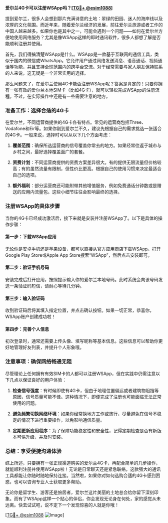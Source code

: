 **爱尔兰4G卡可以注册WSApp吗？[[TG💪+ @esim1088](https://t.me/s/esim1088)]**

提到爱尔兰，很多人会想到那片充满诗意的土地：翠绿的田园、迷人的海岸线以及浓厚的文化氛围。而近年来，随着爱尔兰经济的发展，前往爱尔兰旅游或者工作的中国人越来越多。如果你也是其中之一，可能会遇到一个问题——如何在爱尔兰方便地使用网络服务？尤其是像WSApp这样的即时通讯软件，很多人都想了解是否能顺利注册并使用。

首先，我们得搞清楚WSApp是什么。WSApp是一款基于互联网的通信工具，类似于国内的微信或WhatsApp。它允许用户通过网络发送消息、语音通话、视频通话等功能，并且支持全球范围内的跨平台交流。对于经常需要与家人朋友保持联系的人来说，这无疑是一个非常实用的选择。

那么问题来了，在爱尔兰使用4G卡能否注册WSApp呢？答案是肯定的！只要你拥有一张有效的爱尔兰本地SIM卡（比如4G卡），就可以轻松完成WSApp的注册流程。不过，在实际操作中还是有一些需要注意的地方。

### **准备工作：选择合适的4G卡**

在爱尔兰，不同运营商提供的4G卡各有特点。常见的运营商包括Three、Vodafone和Eir等。如果你刚到爱尔兰不久，建议先根据自己的需求挑选一张适合的4G卡。一般来说，选择时可以从以下几个方面考虑：

1. **覆盖范围**：确保所选运营商的信号覆盖你常去的地方。如果经常往返于城市与乡村之间，最好选择覆盖面广的套餐。
   
2. **资费计划**：不同运营商提供的资费方案差异很大。有的提供无限流量但价格较高；有的虽然流量有限制，但性价比更高。根据自己的使用习惯来决定最适合自己的选项。

3. **额外福利**：部分运营商还可能附带其他增值服务，例如免费通话分钟数或是赠送的应用内流量包。这些小细节往往会影响最终的选择。

### **注册WSApp的具体步骤**

当你的4G卡已经成功激活后，接下来就是安装并注册WSApp了。以下是具体的操作步骤：

#### **第一步：下载WSApp应用**
无论你是安卓手机还是苹果设备，都可以直接从官方应用商店下载WSApp。打开Google Play Store或Apple App Store搜索“WSApp”，然后点击安装即可。

#### **第二步：验证手机号码**
安装完成后打开应用，按照提示输入你的爱尔兰本地号码。此时系统会向该号码发送一条验证码短信，请耐心等待几分钟。

#### **第三步：输入验证码**
收到验证码后将其填入指定位置，并点击确认按钮。如果一切正常，恭喜你，WSApp账户创建成功啦！

#### **第四步：完善个人信息**
初次登录时，通常还需要上传头像、填写昵称等基本信息。这些信息可以帮助你更好地管理好友列表，并提升个人形象哦。

### **注意事项：确保网络畅通无阻**

尽管理论上任何拥有有效SIM卡的人都可以注册WSApp，但在实践中仍需注意以下几点以保证良好的用户体验：

1. **检查信号强度**：有时候即使有4G卡，但由于地理位置偏远或者建筑物阻挡等原因，信号质量可能不佳。这种情况下，即便完成了注册也可能面临无法正常使用的问题。

2. **避免频繁切换网络环境**：如果你经常换地方工作或旅行，尽量避免在信号不稳定的情况下进行重要操作，以免影响通信质量。

3. **定期更新应用程序**：为了保障功能稳定性和安全性，记得定期检查是否有新版本可供升级，并及时安装。

### **总结：享受便捷沟通体验**

综上所述，只要拥有一张正规渠道购买的爱尔兰4G卡，再配合简单的几步操作，就能顺利注册并使用WSApp啦！无论是日常聊天还是紧急联络，这款强大的通讯工具都能让你随时随地保持连接。当然啦，如果你对如何选购合适的4G卡感到困惑，也可以咨询专业人士获取更多帮助。

无论你是留学生、游客还是旅居者，爱尔兰这片美丽的土地总会给你留下深刻印象。而有了WSApp这样一个贴心的伴侣，你会发现无论身在何处，家的感觉从未远离。快去试试吧，说不定下一个发现惊喜的人就是你哦！

[[TG💪+ @esim1088](https://t.me/s/esim1088) ![Image](https://i.postimg.cc/4NQfJmqS/Snipaste-2025-05-13-00-14-12.png)]